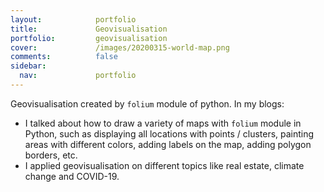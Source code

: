 ```yaml
---
layout:            portfolio
title:             Geovisualisation
portfolio:         geovisualisation
cover:             /images/20200315-world-map.png
comments:          false
sidebar:
  nav:             portfolio
---
```

Geovisualisation created by `folium` module of python. In my blogs:
- I talked about how to draw a variety of maps with `folium` module in Python,
such as displaying all locations with points / clusters, painting areas with
different colors, adding labels on the map, adding polygon borders, etc.
- I applied geovisualisation on different topics like real estate, climate
change and COVID-19.